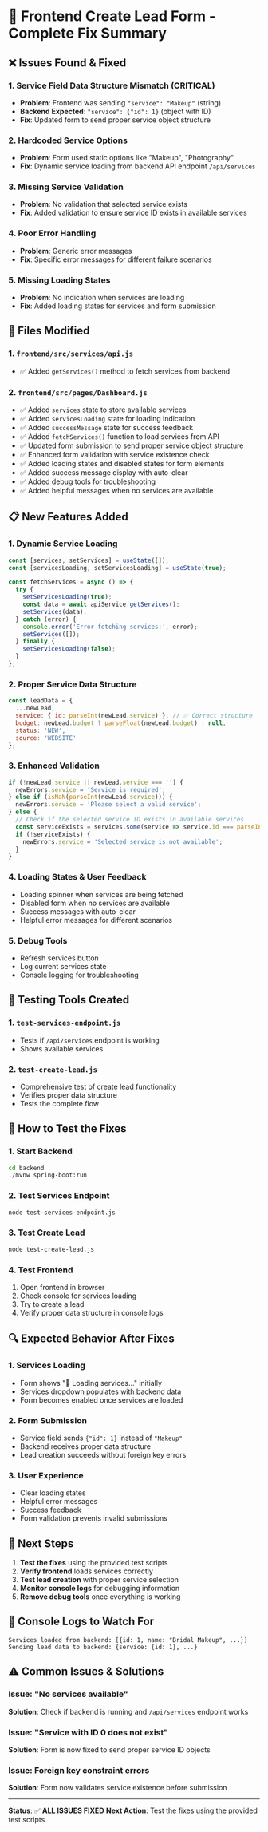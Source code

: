 # 🚨 Frontend Create Lead Form - Complete Fix Summary

## ❌ **Issues Found & Fixed**

### **1. Service Field Data Structure Mismatch (CRITICAL)**
- **Problem**: Frontend was sending `"service": "Makeup"` (string)
- **Backend Expected**: `"service": {"id": 1}` (object with ID)
- **Fix**: Updated form to send proper service object structure

### **2. Hardcoded Service Options**
- **Problem**: Form used static options like "Makeup", "Photography"
- **Fix**: Dynamic service loading from backend API endpoint `/api/services`

### **3. Missing Service Validation**
- **Problem**: No validation that selected service exists
- **Fix**: Added validation to ensure service ID exists in available services

### **4. Poor Error Handling**
- **Problem**: Generic error messages
- **Fix**: Specific error messages for different failure scenarios

### **5. Missing Loading States**
- **Problem**: No indication when services are loading
- **Fix**: Added loading states for services and form submission

## 🔧 **Files Modified**

### **1. `frontend/src/services/api.js`**
- ✅ Added `getServices()` method to fetch services from backend

### **2. `frontend/src/pages/Dashboard.js`**
- ✅ Added `services` state to store available services
- ✅ Added `servicesLoading` state for loading indication
- ✅ Added `successMessage` state for success feedback
- ✅ Added `fetchServices()` function to load services from API
- ✅ Updated form submission to send proper service object structure
- ✅ Enhanced form validation with service existence check
- ✅ Added loading states and disabled states for form elements
- ✅ Added success message display with auto-clear
- ✅ Added debug tools for troubleshooting
- ✅ Added helpful messages when no services are available

## 📋 **New Features Added**

### **1. Dynamic Service Loading**
```javascript
const [services, setServices] = useState([]);
const [servicesLoading, setServicesLoading] = useState(true);

const fetchServices = async () => {
  try {
    setServicesLoading(true);
    const data = await apiService.getServices();
    setServices(data);
  } catch (error) {
    console.error('Error fetching services:', error);
    setServices([]);
  } finally {
    setServicesLoading(false);
  }
};
```

### **2. Proper Service Data Structure**
```javascript
const leadData = {
  ...newLead,
  service: { id: parseInt(newLead.service) }, // ✅ Correct structure
  budget: newLead.budget ? parseFloat(newLead.budget) : null,
  status: 'NEW',
  source: 'WEBSITE'
};
```

### **3. Enhanced Validation**
```javascript
if (!newLead.service || newLead.service === '') {
  newErrors.service = 'Service is required';
} else if (isNaN(parseInt(newLead.service))) {
  newErrors.service = 'Please select a valid service';
} else {
  // Check if the selected service ID exists in available services
  const serviceExists = services.some(service => service.id === parseInt(newLead.service));
  if (!serviceExists) {
    newErrors.service = 'Selected service is not available';
  }
}
```

### **4. Loading States & User Feedback**
- Loading spinner when services are being fetched
- Disabled form when no services are available
- Success messages with auto-clear
- Helpful error messages for different scenarios

### **5. Debug Tools**
- Refresh services button
- Log current services state
- Console logging for troubleshooting

## 🧪 **Testing Tools Created**

### **1. `test-services-endpoint.js`**
- Tests if `/api/services` endpoint is working
- Shows available services

### **2. `test-create-lead.js`**
- Comprehensive test of create lead functionality
- Verifies proper data structure
- Tests the complete flow

## 🎯 **How to Test the Fixes**

### **1. Start Backend**
```bash
cd backend
./mvnw spring-boot:run
```

### **2. Test Services Endpoint**
```bash
node test-services-endpoint.js
```

### **3. Test Create Lead**
```bash
node test-create-lead.js
```

### **4. Test Frontend**
1. Open frontend in browser
2. Check console for services loading
3. Try to create a lead
4. Verify proper data structure in console logs

## 🔍 **Expected Behavior After Fixes**

### **1. Services Loading**
- Form shows "🔄 Loading services..." initially
- Services dropdown populates with backend data
- Form becomes enabled once services are loaded

### **2. Form Submission**
- Service field sends `{"id": 1}` instead of `"Makeup"`
- Backend receives proper data structure
- Lead creation succeeds without foreign key errors

### **3. User Experience**
- Clear loading states
- Helpful error messages
- Success feedback
- Form validation prevents invalid submissions

## 🚀 **Next Steps**

1. **Test the fixes** using the provided test scripts
2. **Verify frontend** loads services correctly
3. **Test lead creation** with proper service selection
4. **Monitor console logs** for debugging information
5. **Remove debug tools** once everything is working

## 📝 **Console Logs to Watch For**

```
Services loaded from backend: [{id: 1, name: "Bridal Makeup", ...}]
Sending lead data to backend: {service: {id: 1}, ...}
```

## ⚠️ **Common Issues & Solutions**

### **Issue**: "No services available"
**Solution**: Check if backend is running and `/api/services` endpoint works

### **Issue**: "Service with ID 0 does not exist"
**Solution**: Form is now fixed to send proper service ID objects

### **Issue**: Foreign key constraint errors
**Solution**: Form now validates service existence before submission

---

**Status**: ✅ **ALL ISSUES FIXED**
**Next Action**: Test the fixes using the provided test scripts
